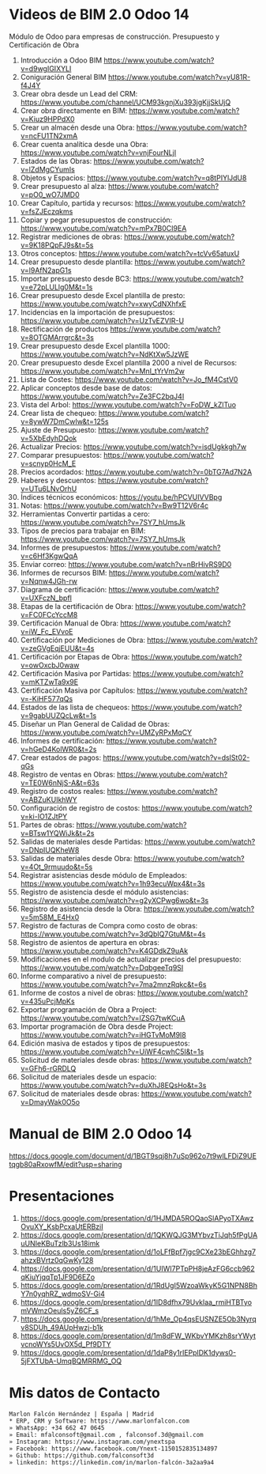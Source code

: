 # Videos de BIM 2.0 Odoo 14
Módulo de Odoo para empresas de construcción. Presupuesto y Certificación de Obra

1. Introducción a Odoo BIM https://www.youtube.com/watch?v=d9wgIGIXYLI
2. Coniguración General BIM https://www.youtube.com/watch?v=yU81R-f4J4Y
3. Crear obra desde un Lead del CRM: https://www.youtube.com/channel/UCM93kgnjXu393jgKjjSkUjQ
4. Crear obra directamente en BIM: https://www.youtube.com/watch?v=Kiuz9HPPdX0
5. Crear un almacén desde una Obra: https://www.youtube.com/watch?v=ncFU1TN2xmA
6. Crear cuenta analítica desde una Obra: https://www.youtube.com/watch?v=vnjFourNLjI
7. Estados de las Obras: https://www.youtube.com/watch?v=lZdMgCYumIs
8. Objetos y Espacios: https://www.youtube.com/watch?v=q8tPIYlJdU8
9. Crear presupuesto al alza: https://www.youtube.com/watch?v=pO0_wO7JMD0
10. Crear Capítulo, partida y recursos: https://www.youtube.com/watch?v=fsZJEczqkms
11. Copiar y pegar presupuestos de construcción: https://www.youtube.com/watch?v=mPx7B0CI9EA
12. Registrar mediciones de obras: https://www.youtube.com/watch?v=9K18PQpFJ9s&t=5s
13. Otros conceptos: https://www.youtube.com/watch?v=tcVv65atuxU
14. Crear presupuesto desde plantilla: https://www.youtube.com/watch?v=l9AfN2apG1s
15. Importar presupuesto desde BC3: https://www.youtube.com/watch?v=e72pLULlg0M&t=1s
16. Crear presupuesto desde Excel plantilla de presto: https://www.youtube.com/watch?v=xwyCdNXhfxE
17. Incidencias en la importación de presupuestos: https://www.youtube.com/watch?v=UzTvEZVIR-U
18. Rectificación de productos https://www.youtube.com/watch?v=8OTGMArrgrc&t=3s
19. Crear presupuesto desde Excel plantilla 1000: https://www.youtube.com/watch?v=NdKtXw5JzWE
20. Crear presupuesto desde Excel plantilla 2000 a nivel de Recursos: https://www.youtube.com/watch?v=MnI_tYrVm2w
21. Lista de Costes: https://www.youtube.com/watch?v=Jo_fM4CstV0
22. Aplicar conceptos desde base de datos: https://www.youtube.com/watch?v=Ze3FC2bqJ4I
23. Vista del Arbol: https://www.youtube.com/watch?v=FoDW_kZlTuo
24. Crear lista de chequeo: https://www.youtube.com/watch?v=8ywW7DmCwIw&t=125s
25. Ajuste de Presupuesto: https://www.youtube.com/watch?v=5XbEdyhDQok
26. Actualizar Precios: https://www.youtube.com/watch?v=isdUgkkgh7w
27. Comparar presupuestos: https://www.youtube.com/watch?v=scnyp0HcM_E
28. Precios acordados: https://www.youtube.com/watch?v=0bTG7Ad7N2A
29. Haberes y descuentos: https://www.youtube.com/watch?v=UTu6LNvOrhU
30. Índices técnicos económicos: https://youtu.be/hPCVUIVVBpg
31. Notas: https://www.youtube.com/watch?v=Bw9T12V6r4c
32. Herramientas Convertir partidas a cero: https://www.youtube.com/watch?v=7SY7_hUmsJk
33. Tipos de precios para trabajar en BIM: https://www.youtube.com/watch?v=7SY7_hUmsJk
34. Informes de presupuestos: https://www.youtube.com/watch?v=c6Hf3KgwQqA
35. Enviar correo: https://www.youtube.com/watch?v=nBrHivRS9D0
36. Informes de recursos BIM: https://www.youtube.com/watch?v=Nqnw4JGh-rw
37. Diagrama de certificación: https://www.youtube.com/watch?v=UXFczN_bpfI
38. Etapas de la certificación de Obra: https://www.youtube.com/watch?v=FC0FCcYccM8
39. Certificación Manual de Obra: https://www.youtube.com/watch?v=iW_Fc_EVvoE
40. Certificación por Mediciones de Obra: https://www.youtube.com/watch?v=zeGVgEqjEUU&t=4s
41. Certificación por Etapas de Obra: https://www.youtube.com/watch?v=owOxcbJ0waw
42. Certificación Masiva por Partidas: https://www.youtube.com/watch?v=mKTZwTa9x9E
43. Certificación Masiva por Capítulos: https://www.youtube.com/watch?v=-KiHF577qQs
44. Estados de las lista de chequeos: https://www.youtube.com/watch?v=9gabUUZQcLw&t=1s
45. Diseñar un Plan General de Calidad de Obras: https://www.youtube.com/watch?v=UMZyRPxMqCY
46. Informes de certificación: https://www.youtube.com/watch?v=hGeD4KolWR0&t=2s
47. Crear estados de pagos: https://www.youtube.com/watch?v=dsISt02-qGs
48. Registro de ventas en Obras: https://www.youtube.com/watch?v=TE0W6nNjS-A&t=63s
49. Registro de costos reales: https://www.youtube.com/watch?v=ABZuKUIkhWY
50. Configuración de registro de costos: https://www.youtube.com/watch?v=ki-IO1ZJtPY
51. Partes de obras: https://www.youtube.com/watch?v=BTsw1YQWiJk&t=2s
52. Salidas de materiales desde Partidas: https://www.youtube.com/watch?v=DNpIUQKheW8
53. Salidas de materiales desde Obra: https://www.youtube.com/watch?v=4Ot_9rmuudo&t=5s
54. Registrar asistencias desde módulo de Empleados: https://www.youtube.com/watch?v=1h93ecuWpx4&t=3s
55. Registro de asistencia desde el módulo asistencias: https://www.youtube.com/watch?v=g2yXCPwg6wo&t=3s
56. Registro de asistencia desde la Obra: https://www.youtube.com/watch?v=5m58M_E4Hx0
57. Registro de facturas de Compra como costo de obras: https://www.youtube.com/watch?v=3dQbIQ7GtuM&t=4s
58. Registro de asientos de apertura en obras: https://www.youtube.com/watch?v=K4GDdkZ9uAk
59. Modificaciones en el modulo de actualizar precios del presupuesto: https://www.youtube.com/watch?v=DqbgeeTq9SI
60. Informe comparativo a nivel de presupuesto: https://www.youtube.com/watch?v=7ma2mnzRqkc&t=6s
61. Informe de costos a nivel de obras: https://www.youtube.com/watch?v=435uPcjMpKs
62. Exportar programación de Obra a Project: https://www.youtube.com/watch?v=lZSG7twKCuA
63. Importar programación de Obra desde Project: https://www.youtube.com/watch?v=iHGTvMoM9I8
64. Edición masiva de estados y tipos de presupuestos: https://www.youtube.com/watch?v=UiWF4cwhC5I&t=1s
65. Solicitud de materiales desde obras: https://www.youtube.com/watch?v=GFh6-rGRDLQ
66. Solicitud de materiales desde un espacio: https://www.youtube.com/watch?v=duXhJ8EQsHo&t=3s
67. Solicitud de materiales desde obras: https://www.youtube.com/watch?v=DmayWak0O5o

# Manual de BIM 2.0 Odoo 14
https://docs.google.com/document/d/1BGT9sqj8h7uSp962o7t9wlLFDiZ9UEtqgb80aRxowfM/edit?usp=sharing

# Presentaciones
1. https://docs.google.com/presentation/d/1HJMDA5ROQaoSlAPyoTXAwzOvuXY_KsbPcxaUtERBziI
2. https://docs.google.com/presentation/d/1QKWQJG3MYbvzTiJqh5fPgUAuUNIeKBuTzlb3Us18imk
3. https://docs.google.com/presentation/d/1oLFfBpf7jgc9CXe23bEGhhzg7ahzxBVrtz0qGwKy128
4. https://docs.google.com/presentation/d/1UIWI7PTpPH8jeAzFG6ccb962qKiuYjqqTp1JF9D6EZo
5. https://docs.google.com/presentation/d/1RdUgI5WzoaWkyK5G1NPN8BhY7n0yqhRZ_wdmoSV-Gi4
6. https://docs.google.com/presentation/d/1ID8dfhx79Uvklaa_rmiHTBTyomVWmzOeuls5yZ6CF_s
7. https://docs.google.com/presentation/d/1hMe_Op4qsEUSNZE5Ob3Nyrqv8SDUh_49AUpHwzj-b1k
8. https://docs.google.com/presentation/d/1m8dFW_WKbvYMKzh8srYWytvcnoWYs5UvOX5d_Pf9DTY
9. https://docs.google.com/presentation/d/1daP8y1rIEPplDK1dyws0-5jFXTUbA-UmqBQMRRMG_OQ

# Mis datos de Contacto
```
Marlon Falcón Hernández | España | Madrid
* ERP, CRM y Software: https://www.marlonfalcon.com
» WhatsApp: +34 662 47 0645
» Email: mfalconsoft@gmail.com , falconsof.3d@gmail.com
» Instagram: https://www.instagram.com/ynextspa
» Facebook: https://www.facebook.com/Ynext-1150152835134897
» Github: https://github.com/falconsoft3d
» linkedin: https://linkedin.com/in/marlon-falcón-3a2aa9a4
```
